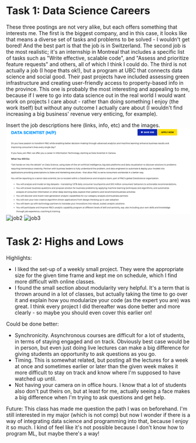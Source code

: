 # Task 1: Data Science Careers

These three postings are not very alike, but each offers something that interests me. The first is the biggest company, and in this case, it looks like that means a diverse set of tasks and problems to be solved - I wouldn't get bored! And the best part is that the job is in Switzerland. The second job is the most realistic; it's an internship in Montreal that includes a specific list of tasks such as "Write effective, scalable code", and "Assess and prioritize feature requests" and others, all of which I think I could do. The third is not actually a job (I hope thats ok!), but a program at UBC that connects data science and social good. Their past projects have included assessing green infrastructure and creating user-friendly access to property-based info in the province. This one is probably the most interesting and appealing to me, because if I were to go into data science out in the real world I would want work on projects I care about - rather than doing something I enjoy (the work itself) but without any outcome I actually care about (I wouldn't find increasing a big business' revenue very enticing, for example).

Insert the job descriptions here (links, info, etc) and the images.
![job1](./images/job1.png)
![job2](//images/job2.png)
![job3](//images/job3.png)



# Task 2: Highs and Lows

Highlights: 

- I liked the set-up of a weekly small project. They were the appropriate size for the given time frame and kept me on schedule, which I find more difficult with online classes.
- I found the small section about modularity very helpful. It's a term that is thrown around in a lot of classes, but actually taking the time to go over it and explain how you modularize your code (as the expert you are) was great. I think every project I did thereafter was done better and more clearly - so maybe you should even cover this earlier on!

Could be done better:
- Synchronicity. Asynchronous courses are difficult for a lot of students, in terms of staying engaged and on track. Obviously best case would be in person, but even just doing live lectures can make a big difference for giving students an opportunity to ask questions as you go. 
- Timing. This is somewhat related, but posting all the lectures for a week at once and sometimes earlier or later than the given week makes it more difficult to stay on track and know where I'm supposed to have watched up until.
- Not having your camera on in office hours. I know that a lot of students also don't put theirs on, but at least for me, actually seeing a face makes a big difference when I'm trying to ask questions and get help.

Future: This class has made me question the path I was on beforehand. I'm still interested in my major (which is not comp) but now I wonder if there is a way of integrating data science and programming into that, because I enjoy it so much. I kind of feel like it's not possible because I don't know how to program ML, but maybe there's a way!